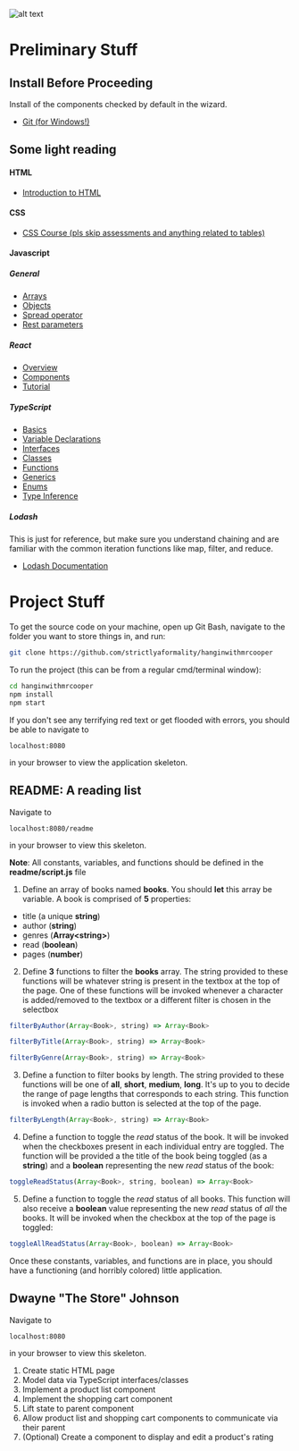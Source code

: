 ![alt text](http://static.tvtropes.org/pmwiki/pub/images/hangin_with_mr_cooper.jpg "Hangin' with Mr. Cooper")

# Preliminary Stuff
## Install Before Proceeding
Install of the components checked by default in the wizard.
+ [Git (for Windows!)](https://git-scm.com/download/win)
## Some light reading
#### HTML
+ [Introduction to HTML](https://developer.mozilla.org/en-US/docs/Learn/HTML/Introduction_to_HTML)

#### CSS
+ [CSS Course (pls skip assessments and anything related to tables)](https://developer.mozilla.org/en-US/docs/Learn/CSS)

#### Javascript
##### General
+ [Arrays](https://developer.mozilla.org/en-US/docs/Web/JavaScript/Reference/Global_Objects/Array)
+ [Objects](https://developer.mozilla.org/en-US/docs/Web/JavaScript/Reference/Global_Objects/Object)
+ [Spread operator](https://developer.mozilla.org/en-US/docs/Web/JavaScript/Reference/Operators/Spread_operator)
+ [Rest parameters](https://developer.mozilla.org/en-US/docs/Web/JavaScript/Reference/Functions/rest_parameters)

##### React
+ [Overview](https://reactjs.org/docs/react-api.html)
+ [Components](https://reactjs.org/docs/react-component.html)
+ [Tutorial](https://reactjs.org/tutorial/tutorial.html)

##### TypeScript
+ [Basics](https://www.typescriptlang.org/docs/handbook/basic-types.html)
+ [Variable Declarations](https://www.typescriptlang.org/docs/handbook/variable-declarations.html)
+ [Interfaces](https://www.typescriptlang.org/docs/handbook/interfaces.html)
+ [Classes](https://www.typescriptlang.org/docs/handbook/classes.html)
+ [Functions](https://www.typescriptlang.org/docs/handbook/functions.html)
+ [Generics](https://www.typescriptlang.org/docs/handbook/generics.html)
+ [Enums](https://www.typescriptlang.org/docs/handbook/enums.html)
+ [Type Inference](https://www.typescriptlang.org/docs/handbook/type-inference.html)

##### Lodash
This is just for reference, but make sure you understand chaining and are familiar with the common iteration functions like map, filter, and reduce.
+ [Lodash Documentation](https://lodash.com/docs/)

# Project Stuff

To get the source code on your machine, open up Git Bash, navigate to the folder you want to store things in, and run:
```bash
git clone https://github.com/strictlyaformality/hanginwithmrcooper
```

To run the project (this can be from a regular cmd/terminal window):
```bash
cd hanginwithmrcooper
npm install
npm start
```

If you don't see any terrifying red text or get flooded with errors, you should be able to navigate to
``` 
localhost:8080
```
in your browser to view the application skeleton.

## README: A reading list
Navigate to  
```
localhost:8080/readme
```
in your browser to view this skeleton.

**Note**: All constants, variables, and functions should be defined in the **readme/script.js** file

1. Define an array of books named **books**. You should **let** this array be variable. A book is comprised of **5** properties: 
  + title (a unique **string**)
  + author (**string**)
  + genres (**Array&lt;string&gt;**)
  + read (**boolean**)
  + pages (**number**)
2. Define **3** functions to filter the **books** array. The string provided to these functions will be whatever string is present in the textbox at the top of the page. One of these functions will be invoked whenever a character is added/removed to the textbox or a different filter is chosen in the selectbox 
```javascript 
filterByAuthor(Array<Book>, string) => Array<Book> 
```
```javascript
filterByTitle(Array<Book>, string) => Array<Book>
``` 
```javascript
filterByGenre(Array<Book>, string) => Array<Book>
```
3. Define a function to filter books by length. The string provided to these functions will be one of **all**, **short**, **medium**, **long**. It's up to you to decide the range of page lengths that corresponds to each string. This function is invoked when a radio button is selected at the top of the page.
```javascript
filterByLength(Array<Book>, string) => Array<Book>
```
4. Define a function to toggle the *read* status of the book. It will be invoked when the checkboxes present in each individual entry are toggled. The function will be provided a the title of the book being toggled (as a **string**) and a **boolean** representing the new *read* status of the book:
```javascript
toggleReadStatus(Array<Book>, string, boolean) => Array<Book>
```
5. Define a function to toggle the *read* status of all books. This function will also receive a **boolean** value representing the new *read* status of *all* the books. It will be invoked when the checkbox at the top of the page is toggled:
```javascript
toggleAllReadStatus(Array<Book>, boolean) => Array<Book>
```

Once these constants, variables, and functions are in place, you should have a functioning (and horribly colored) little application.


## Dwayne "The Store" Johnson

Navigate to  
```
localhost:8080
```
in your browser to view this skeleton.

1. Create static HTML page
2. Model data via TypeScript interfaces/classes
3. Implement a product list component
4. Implement the shopping cart component
5. Lift state to parent component
6. Allow product list and shopping cart components to communicate via their parent
7. (Optional) Create a component to display and edit a product's rating
